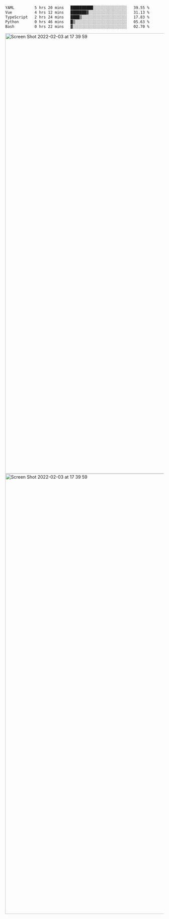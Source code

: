 <!--START_SECTION:waka-->

```txt
YAML         5 hrs 20 mins   ██████████░░░░░░░░░░░░░░░   39.55 %
Vue          4 hrs 12 mins   ███████▓░░░░░░░░░░░░░░░░░   31.13 %
TypeScript   2 hrs 24 mins   ████▒░░░░░░░░░░░░░░░░░░░░   17.83 %
Python       0 hrs 46 mins   █▒░░░░░░░░░░░░░░░░░░░░░░░   05.63 %
Bash         0 hrs 22 mins   ▓░░░░░░░░░░░░░░░░░░░░░░░░   02.70 %
```

<!--END_SECTION:waka-->

<img width="1400" alt="Screen Shot 2022-02-03 at 17 39 59" src="https://user-images.githubusercontent.com/45716542/152387304-f2b60485-53a6-4f4b-a818-5cefb1b0c0ae.png">
<img width="1400" alt="Screen Shot 2022-02-03 at 17 39 59" src="https://user-images.githubusercontent.com/45716542/152387273-ea5cdf21-2a45-44da-8bef-00c1763b1d42.png">
